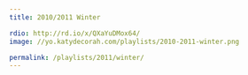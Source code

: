 ```yaml
---
title: 2010/2011 Winter

rdio: http://rd.io/x/QXaYuDMox64/
image: //yo.katydecorah.com/playlists/2010-2011-winter.png

permalink: /playlists/2011/winter/
---
```

